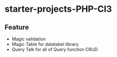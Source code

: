 # starter-projects-PHP-CI3

## Feature
- Magic validation
- Magic Table for datatabel library
- Query Talk for all of Query function CRUD